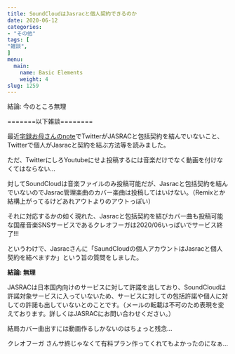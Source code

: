 ```yaml
---
title: SoundCloudはJasracと個人契約できるのか
date: 2020-06-12
categories:
- "その他"
tags: [
"雑談",
]
menu:
  main:
    name: Basic Elements
    weight: 4
slug: 1259
---
```


結論: 今のところ無理

\=======以下雑談========

最近[宅録お母さんのnote](https://note.com/tkrk_oka3/n/n12405b191a7f)でTwitterがJASRACと包括契約を結んでいないこと、Twitterで個人がJasracと契約を結ぶ方法等を読みました。

ただ、TwitterにしろYoutubeにせよ投稿するには音楽だけでなく動画を付けなくてはならない…

対してSoundCloudは音楽ファイルのみ投稿可能だが、Jasracと包括契約を結んでいないのでJasrac管理楽曲のカバー楽曲は投稿してはいけない。（Remixとか結構上がってるけどあれアウトよりのアウトっぽい）

それに対応するかの如く現れた、Jasracと包括契約を結びカバー曲も投稿可能な国産音楽SNSサービスであるクレオフーガは2020/06いっぱいでサービス終了!!!

というわけで、Jasracさんに「SaundCloudの個人アカウントはJasracと個人契約を結べますか」という旨の質問をしました。

**結論: 無理**

JASRACは日本国内向けのサービスに対して許諾を出しており、SoundCloudは許諾対象サービスに入っていないため、サービスに対しての包括許諾や個人に対しての許諾も出していないとのことです。（メールの転載は不可のため表現を変えております。詳しくはJASRACにお問い合わせください。）

結局カバー曲出すには動画作るしかないのはちょっと残念…

クレオフーガ さんサ終じゃなくて有料プラン作ってくれてもよかったのになぁ…
